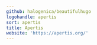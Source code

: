 ```yaml
---
github: halogenica/beautifulhugo
logohandle: apertis
sort: apertis
title: Apertis
website: 'https://apertis.org/'
---
```

